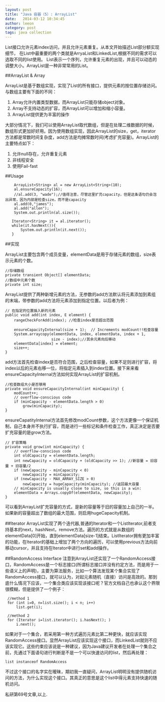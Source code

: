 ```yaml
---
layout: post
title: "Java 容器（5）: ArrayList"
date:   2014-03-12 10:34:45
author: leeon
category: post
tags: java collection
---
```


List接口允许元素index访问，并且允许元素重复。从本文开始描述List部分额实现细节， 在List中最重要的两个类就是ArryaList和LinkedList,根据不同的需求可以选取不同的list使用。 List表示一个序列，允许重复元素的出现，并且可以动态的调整大小。ArrayList是一种非常常用的List。
<!-- break -->

##ArrayList & Array

ArrayList是基于数组实现，实现了List的所有接口，提供元素的按位置存储访问。与数组主要有下面的不同：

1. Array允许内置类型数据，而ArrayList只能存储object对象。
2. Array不支持动态的扩容，而ArrayList可以增加和缩小容量。
3. ArrayList提供更为丰富的操作

大部分情况下，我们可以使用ArrayList取代数组，但是在处理二维数据的时候，数组形式更加好好用。因为使用数组实现，因此ArrayList的size，get，iterator方法都是常数时间复杂度，add方法是均摊常数时间(考虑扩充容量)。ArrayList的主要特点如下：

1. 允许null存在，允许重复元素
2. 非线程安全
3. 使用Fail-fast

##Usage

        ArrayList<String> al = new ArrayList<String>(10);
        al.ensureCapacity(16);
        //al.add(3, "wade");//值得注意，尽管这里扩充capacity，但是这条语句仍会泡出异常，因为内部是检查size，而不是capacity
        al.add(0,"james");
        al.add("allen");
        System.out.println(al.size());

       Iterator<String> it = al.iterator();
       while(it.hasNext()){
           System.out.println(it.next());
       }
        
##实现

ArrayList主要包含两个成员变量，elementData是用于存储元素的数组，size表示元素的个数。

    //存储数组
    private transient Object[] elementData;
    //数组中元素个数
    private int size;

ArrayList提供了两种新增元素的方法，无参数的add方法默认将元素添加到素组的末端，带参数的add方法将元素添加到指定位置。以后者为例：

    // 在指定的位置插入新的元素
    public void add(int index, E element) {
        rangeCheckForAdd(index); //检查index是否超出范围

        ensureCapacityInternal(size + 1);  // Increments modCount!!检查容量
        System.arraycopy(elementData, index, elementData, index + 1, 
                         size - index);//其余元素向后移动
        elementData[index] = element;
        size++;
    }

add方法首先检查index是否符合范围，之后检查容量，如果不足则进行扩容，将index以后的元素右移一位，将指定元素插入到index位置。接下来来看ensureCapacityInternal方法如何实现ArrayList的扩容机制。

    //检查数组大小是否够用
    private void ensureCapacityInternal(int minCapacity) {
        modCount++;
        // overflow-conscious code
        if (minCapacity - elementData.length > 0)
            grow(minCapacity);
    }

ensureCapatityInternal方法首先修改modCount参数，这个方法更像一个保证机制，自己本身并不执行扩容，而是进行一些标记和条件检查工作，真正决定是否要扩充容量的是grow方法。

    // 扩容策略
    private void grow(int minCapacity) {
        // overflow-conscious code
        int oldCapacity = elementData.length;
        int newCapacity = oldCapacity + (oldCapacity >> 1); //新容量 = 旧容量 + 旧容量/2
        if (newCapacity - minCapacity < 0)
            newCapacity = minCapacity;
        if (newCapacity - MAX_ARRAY_SIZE > 0)
            newCapacity = hugeCapacity(minCapacity); //返回最大容量
        // minCapacity is usually close to size, so this is a win:
        elementData = Arrays.copyOf(elementData, newCapacity);
    }

可以看到ArrayList扩充容量的方式，是新的容量等于旧的容量加上自己的一半。如果新的容量超出了数组的最大范围，则启用hugeCapacity机制。

##Iterator
ArrayList实现了两个迭代器,普通的Iterator和一个ListIterator,前者支持基本的next，hashNext，remove方法。遍历的方式就是从数组的elementData[0]开始，直到elementData[size-1]结束。ListIterator拥有更加丰富的功能，在Iterator的基础上增加了两个方向的遍历，可以使用previous方法向前移动cursor，并且支持在Iterator中进行set和add操作。

##RandomAccess Interface
注意到ArrayList还实现了一个RandomAccess接口，RandomAccess是一个标志接口(所谓标志接口并没有约定方法，而是用于一些语义上的声明)，主要为算法服务，比如一个算法发现某个集合实现了RandomAccess接口，就可以认为，对起元素随机（直接）访问是高效的。那到底什么情况下应该，一个集合类应该实现该接口呢？官方文档自己也承认这个界限很模糊，但是提供了一个例子：
     
     //method 1
     for (int i=0, n=list.size(); i < n; i++)
         list.get(i);

     //method 2
     for (Iterator i=list.iterator(); i.hasNext(); )
         i.next();

如果对于一个集合，若采用第一种方式遍历元素比第二种更快，就应该实现RandomAccess接口。显然ArrayList应该实现这个接口，而LinkedList就则不应该实现它。这些约束应该说是一种建议，因为Java建议开发者在处理一个集合之前，先通过下面语句进行判断是不是一个可以快速访问的list，然后再处理：

    list instanceof RandomAccess

不过这个接口的名字实在暧昧，期初我一直疑问，ArrayList明明没有提供随机访问的方法，为什么实现这个接口。其真正的意思是这个list中得元素支持快速的随机访问。

私研第69号文章,以上.
